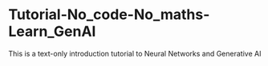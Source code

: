 # Tutorial-No_code-No_maths-Learn_GenAI
This is a text-only introduction tutorial to Neural Networks and Generative AI
